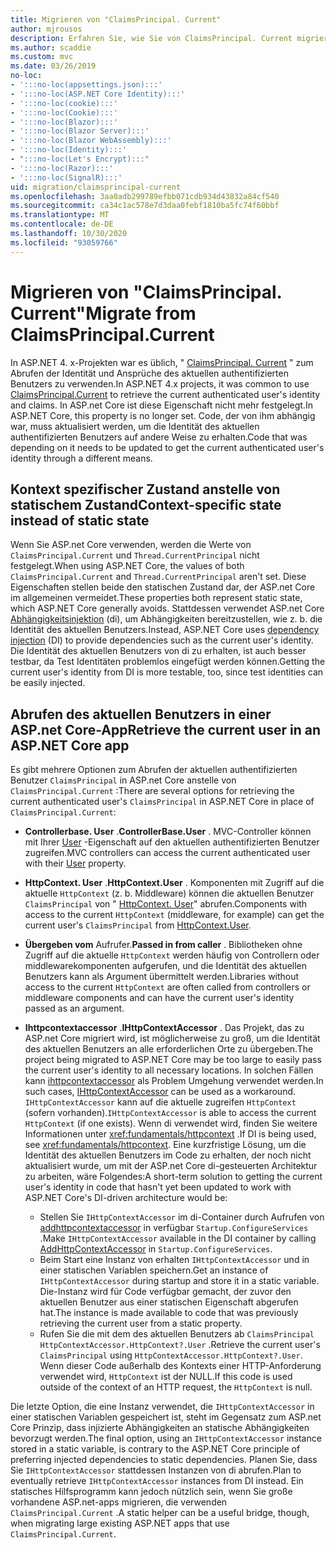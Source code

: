 ```yaml
---
title: Migrieren von "ClaimsPrincipal. Current"
author: mjrousos
description: Erfahren Sie, wie Sie von ClaimsPrincipal. Current migrieren, um die Identität und Ansprüche des aktuellen authentifizierten Benutzers in ASP.net Core abzurufen.
ms.author: scaddie
ms.custom: mvc
ms.date: 03/26/2019
no-loc:
- ':::no-loc(appsettings.json):::'
- ':::no-loc(ASP.NET Core Identity):::'
- ':::no-loc(cookie):::'
- ':::no-loc(Cookie):::'
- ':::no-loc(Blazor):::'
- ':::no-loc(Blazor Server):::'
- ':::no-loc(Blazor WebAssembly):::'
- ':::no-loc(Identity):::'
- ":::no-loc(Let's Encrypt):::"
- ':::no-loc(Razor):::'
- ':::no-loc(SignalR):::'
uid: migration/claimsprincipal-current
ms.openlocfilehash: 3aa0adb299789efbb071cdb934d43832a84cf540
ms.sourcegitcommit: ca34c1ac578e7d3daa0febf1810ba5fc74f60bbf
ms.translationtype: MT
ms.contentlocale: de-DE
ms.lasthandoff: 10/30/2020
ms.locfileid: "93059766"
---
```

# <a name="migrate-from-claimsprincipalcurrent"></a><span data-ttu-id="a9b31-103">Migrieren von "ClaimsPrincipal. Current"</span><span class="sxs-lookup"><span data-stu-id="a9b31-103">Migrate from ClaimsPrincipal.Current</span></span>

<span data-ttu-id="a9b31-104">In ASP.NET 4. x-Projekten war es üblich, " [ClaimsPrincipal. Current](/dotnet/api/system.security.claims.claimsprincipal.current) " zum Abrufen der Identität und Ansprüche des aktuellen authentifizierten Benutzers zu verwenden.</span><span class="sxs-lookup"><span data-stu-id="a9b31-104">In ASP.NET 4.x projects, it was common to use [ClaimsPrincipal.Current](/dotnet/api/system.security.claims.claimsprincipal.current) to retrieve the current authenticated user's identity and claims.</span></span> <span data-ttu-id="a9b31-105">In ASP.net Core ist diese Eigenschaft nicht mehr festgelegt.</span><span class="sxs-lookup"><span data-stu-id="a9b31-105">In ASP.NET Core, this property is no longer set.</span></span> <span data-ttu-id="a9b31-106">Code, der von ihm abhängig war, muss aktualisiert werden, um die Identität des aktuellen authentifizierten Benutzers auf andere Weise zu erhalten.</span><span class="sxs-lookup"><span data-stu-id="a9b31-106">Code that was depending on it needs to be updated to get the current authenticated user's identity through a different means.</span></span>

## <a name="context-specific-state-instead-of-static-state"></a><span data-ttu-id="a9b31-107">Kontext spezifischer Zustand anstelle von statischem Zustand</span><span class="sxs-lookup"><span data-stu-id="a9b31-107">Context-specific state instead of static state</span></span>

<span data-ttu-id="a9b31-108">Wenn Sie ASP.net Core verwenden, werden die Werte von `ClaimsPrincipal.Current` und `Thread.CurrentPrincipal` nicht festgelegt.</span><span class="sxs-lookup"><span data-stu-id="a9b31-108">When using ASP.NET Core, the values of both `ClaimsPrincipal.Current` and `Thread.CurrentPrincipal` aren't set.</span></span> <span data-ttu-id="a9b31-109">Diese Eigenschaften stellen beide den statischen Zustand dar, der ASP.net Core im allgemeinen vermeidet.</span><span class="sxs-lookup"><span data-stu-id="a9b31-109">These properties both represent static state, which ASP.NET Core generally avoids.</span></span> <span data-ttu-id="a9b31-110">Stattdessen verwendet ASP.net Core [Abhängigkeitsinjektion](xref:fundamentals/dependency-injection) (di), um Abhängigkeiten bereitzustellen, wie z. b. die Identität des aktuellen Benutzers.</span><span class="sxs-lookup"><span data-stu-id="a9b31-110">Instead, ASP.NET Core uses [dependency injection](xref:fundamentals/dependency-injection) (DI) to provide dependencies such as the current user's identity.</span></span> <span data-ttu-id="a9b31-111">Die Identität des aktuellen Benutzers von di zu erhalten, ist auch besser testbar, da Test Identitäten problemlos eingefügt werden können.</span><span class="sxs-lookup"><span data-stu-id="a9b31-111">Getting the current user's identity from DI is more testable, too, since test identities can be easily injected.</span></span>

## <a name="retrieve-the-current-user-in-an-aspnet-core-app"></a><span data-ttu-id="a9b31-112">Abrufen des aktuellen Benutzers in einer ASP.net Core-App</span><span class="sxs-lookup"><span data-stu-id="a9b31-112">Retrieve the current user in an ASP.NET Core app</span></span>

<span data-ttu-id="a9b31-113">Es gibt mehrere Optionen zum Abrufen der aktuellen authentifizierten Benutzer `ClaimsPrincipal` in ASP.net Core anstelle von `ClaimsPrincipal.Current` :</span><span class="sxs-lookup"><span data-stu-id="a9b31-113">There are several options for retrieving the current authenticated user's `ClaimsPrincipal` in ASP.NET Core in place of `ClaimsPrincipal.Current`:</span></span>

* <span data-ttu-id="a9b31-114">**Controllerbase. User** .</span><span class="sxs-lookup"><span data-stu-id="a9b31-114">**ControllerBase.User** .</span></span> <span data-ttu-id="a9b31-115">MVC-Controller können mit Ihrer [User](/dotnet/api/microsoft.aspnetcore.mvc.controllerbase.user) -Eigenschaft auf den aktuellen authentifizierten Benutzer zugreifen.</span><span class="sxs-lookup"><span data-stu-id="a9b31-115">MVC controllers can access the current authenticated user with their [User](/dotnet/api/microsoft.aspnetcore.mvc.controllerbase.user) property.</span></span>
* <span data-ttu-id="a9b31-116">**HttpContext. User** .</span><span class="sxs-lookup"><span data-stu-id="a9b31-116">**HttpContext.User** .</span></span> <span data-ttu-id="a9b31-117">Komponenten mit Zugriff auf die aktuelle `HttpContext` (z. b. Middleware) können die aktuellen Benutzer `ClaimsPrincipal` von " [HttpContext. User](/dotnet/api/microsoft.aspnetcore.http.httpcontext.user)" abrufen.</span><span class="sxs-lookup"><span data-stu-id="a9b31-117">Components with access to the current `HttpContext` (middleware, for example) can get the current user's `ClaimsPrincipal` from [HttpContext.User](/dotnet/api/microsoft.aspnetcore.http.httpcontext.user).</span></span>
* <span data-ttu-id="a9b31-118">**Übergeben vom** Aufrufer.</span><span class="sxs-lookup"><span data-stu-id="a9b31-118">**Passed in from caller** .</span></span> <span data-ttu-id="a9b31-119">Bibliotheken ohne Zugriff auf die aktuelle `HttpContext` werden häufig von Controllern oder middlewarekomponenten aufgerufen, und die Identität des aktuellen Benutzers kann als Argument übermittelt werden.</span><span class="sxs-lookup"><span data-stu-id="a9b31-119">Libraries without access to the current `HttpContext` are often called from controllers or middleware components and can have the current user's identity passed as an argument.</span></span>
* <span data-ttu-id="a9b31-120">**Ihttpcontextaccessor** .</span><span class="sxs-lookup"><span data-stu-id="a9b31-120">**IHttpContextAccessor** .</span></span> <span data-ttu-id="a9b31-121">Das Projekt, das zu ASP.net Core migriert wird, ist möglicherweise zu groß, um die Identität des aktuellen Benutzers an alle erforderlichen Orte zu übergeben.</span><span class="sxs-lookup"><span data-stu-id="a9b31-121">The project being migrated to ASP.NET Core may be too large to easily pass the current user's identity to all necessary locations.</span></span> <span data-ttu-id="a9b31-122">In solchen Fällen kann [ihttpcontextaccessor](/dotnet/api/microsoft.aspnetcore.http.ihttpcontextaccessor) als Problem Umgehung verwendet werden.</span><span class="sxs-lookup"><span data-stu-id="a9b31-122">In such cases, [IHttpContextAccessor](/dotnet/api/microsoft.aspnetcore.http.ihttpcontextaccessor) can be used as a workaround.</span></span> <span data-ttu-id="a9b31-123">`IHttpContextAccessor` kann auf die aktuelle zugreifen `HttpContext` (sofern vorhanden).</span><span class="sxs-lookup"><span data-stu-id="a9b31-123">`IHttpContextAccessor` is able to access the current `HttpContext` (if one exists).</span></span> <span data-ttu-id="a9b31-124">Wenn di verwendet wird, finden Sie weitere Informationen unter <xref:fundamentals/httpcontext> .</span><span class="sxs-lookup"><span data-stu-id="a9b31-124">If DI is being used, see <xref:fundamentals/httpcontext>.</span></span> <span data-ttu-id="a9b31-125">Eine kurzfristige Lösung, um die Identität des aktuellen Benutzers im Code zu erhalten, der noch nicht aktualisiert wurde, um mit der ASP.net Core di-gesteuerten Architektur zu arbeiten, wäre Folgendes:</span><span class="sxs-lookup"><span data-stu-id="a9b31-125">A short-term solution to getting the current user's identity in code that hasn't yet been updated to work with ASP.NET Core's DI-driven architecture would be:</span></span>

  * <span data-ttu-id="a9b31-126">Stellen Sie `IHttpContextAccessor` im di-Container durch Aufrufen von [addhttpcontextaccessor](https://github.com/aspnet/Hosting/issues/793) in verfügbar `Startup.ConfigureServices` .</span><span class="sxs-lookup"><span data-stu-id="a9b31-126">Make `IHttpContextAccessor` available in the DI container by calling [AddHttpContextAccessor](https://github.com/aspnet/Hosting/issues/793) in `Startup.ConfigureServices`.</span></span>
  * <span data-ttu-id="a9b31-127">Beim Start eine Instanz von erhalten `IHttpContextAccessor` und in einer statischen Variablen speichern.</span><span class="sxs-lookup"><span data-stu-id="a9b31-127">Get an instance of `IHttpContextAccessor` during startup and store it in a static variable.</span></span> <span data-ttu-id="a9b31-128">Die-Instanz wird für Code verfügbar gemacht, der zuvor den aktuellen Benutzer aus einer statischen Eigenschaft abgerufen hat.</span><span class="sxs-lookup"><span data-stu-id="a9b31-128">The instance is made available to code that was previously retrieving the current user from a static property.</span></span>
  * <span data-ttu-id="a9b31-129">Rufen Sie die mit dem des aktuellen Benutzers ab `ClaimsPrincipal` `HttpContextAccessor.HttpContext?.User` .</span><span class="sxs-lookup"><span data-stu-id="a9b31-129">Retrieve the current user's `ClaimsPrincipal` using `HttpContextAccessor.HttpContext?.User`.</span></span> <span data-ttu-id="a9b31-130">Wenn dieser Code außerhalb des Kontexts einer HTTP-Anforderung verwendet wird, `HttpContext` ist der NULL.</span><span class="sxs-lookup"><span data-stu-id="a9b31-130">If this code is used outside of the context of an HTTP request, the `HttpContext` is null.</span></span>

<span data-ttu-id="a9b31-131">Die letzte Option, die eine Instanz verwendet, die `IHttpContextAccessor` in einer statischen Variablen gespeichert ist, steht im Gegensatz zum ASP.net Core Prinzip, dass injizierte Abhängigkeiten an statische Abhängigkeiten bevorzugt werden.</span><span class="sxs-lookup"><span data-stu-id="a9b31-131">The final option, using an `IHttpContextAccessor` instance stored in a static variable, is contrary to the ASP.NET Core principle of preferring injected dependencies to static dependencies.</span></span> <span data-ttu-id="a9b31-132">Planen Sie, dass Sie `IHttpContextAccessor` stattdessen Instanzen von di abrufen.</span><span class="sxs-lookup"><span data-stu-id="a9b31-132">Plan to eventually retrieve `IHttpContextAccessor` instances from DI instead.</span></span> <span data-ttu-id="a9b31-133">Ein statisches Hilfsprogramm kann jedoch nützlich sein, wenn Sie große vorhandene ASP.net-apps migrieren, die verwenden `ClaimsPrincipal.Current` .</span><span class="sxs-lookup"><span data-stu-id="a9b31-133">A static helper can be a useful bridge, though, when migrating large existing ASP.NET apps that use `ClaimsPrincipal.Current`.</span></span>
